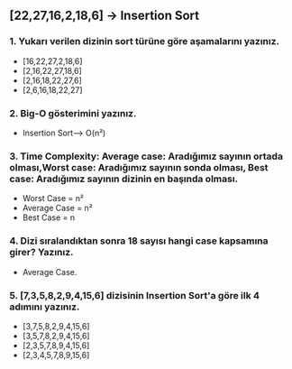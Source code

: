 ## [22,27,16,2,18,6] -> Insertion Sort

### 1. Yukarı verilen dizinin sort türüne göre aşamalarını yazınız.

- [16,22,27,2,18,6]
- [2,16,22,27,18,6]
- [2,16,18,22,27,6]
- [2,6,16,18,22,27]

### 2. Big-O gösterimini yazınız.

- Insertion Sort--> O(n²)

### 3. Time Complexity: Average case: Aradığımız sayının ortada olması,Worst case: Aradığımız sayının sonda olması, Best case: Aradığımız sayının dizinin en başında olması.

- Worst Case = n²
- Average Case = n²
- Best Case = n

### 4. Dizi sıralandıktan sonra 18 sayısı hangi case kapsamına girer? Yazınız.

- Average Case.

### 5. [7,3,5,8,2,9,4,15,6] dizisinin Insertion Sort'a göre ilk 4 adımını yazınız.

- [3,7,5,8,2,9,4,15,6]
- [3,5,7,8,2,9,4,15,6]
- [2,3,5,7,8,9,4,15,6]
- [2,3,4,5,7,8,9,15,6]
